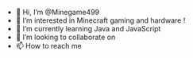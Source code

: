 - 👋 Hi, I’m @Minegame499
- 👀 I’m interested in Minecraft gaming and hardware ! 
- 🌱 I’m currently learning Java and JavaScript
- 💞️ I’m looking to collaborate on 
- 📫 How to reach me 
